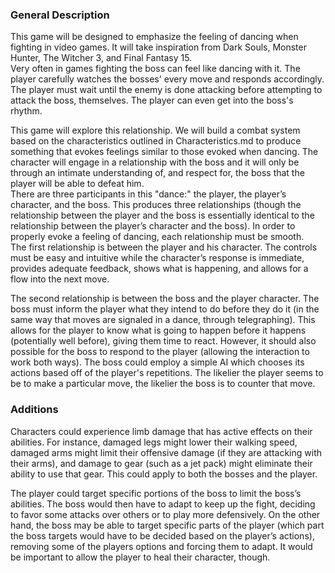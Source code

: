 <h3>General Description</h3>
This game will be designed to emphasize the feeling of dancing when fighting in video games. It will take inspiration from Dark Souls, Monster Hunter, The Witcher 3, and Final Fantasy 15.<br>
Very often in games fighting the boss can feel like dancing with it. The player carefully watches the bosses' every move and responds accordingly. The player must wait until the enemy is done attacking before attempting to attack the boss, themselves. The player can even get into the boss's rhythm.<br>
<p>
This game will explore this relationship. We will build a combat system based on the characteristics outlined in Characteristics.md to produce something that evokes feelings similar to those evoked when dancing. The character will engage in a relationship with the boss and it will only be through an intimate understanding of, and respect for, the boss that the player will be able to defeat him.<br>
There are three participants in this "dance:" the player, the player’s character, and the boss. This produces three relationships (though the relationship between the player and the boss is essentially identical to the relationship between the player’s character and the boss). In order to properly evoke a feeling of dancing, each relationship must be smooth.<br>
The first relationship is between the player and his character. The controls must be easy and intuitive while the character’s response is immediate, provides adequate feedback, shows what is happening, and allows for a flow into the next move.<br>
<p>
The second relationship is between the boss and the player character. The boss must inform the player what they intend to do before they do it (in the same way that moves are signaled in a dance, through telegraphing). This allows for the player to know what is going to happen before it happens (potentially well before), giving them time to react. However, it should also possible for the boss to respond to the player (allowing the interaction to work both ways). The boss could employ a simple AI which chooses its actions based off of the player's repetitions. The likelier the player seems to be to make a particular move, the likelier the boss is to counter that move.
<p>
<h3>Additions</h3>
Characters could experience limb damage that has active effects on their abilities. For instance, damaged legs might lower their walking speed, damaged arms might limit their offensive damage (if they are attacking with their arms), and damage to gear (such as a jet pack) might eliminate their ability to use that gear. This could apply to both the bosses and the player.
<p>
The player could target specific portions of the boss to limit the boss’s abilities. The boss would then have to adapt to keep up the fight, deciding to favor some attacks over others or to play more defensively.
On the other hand, the boss may be able to target specific parts of the player (which part the boss targets would have to be decided based on the player’s actions), removing some of the players options and forcing them to adapt. It would be important to allow the player to heal their character, though.
